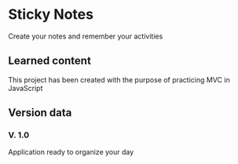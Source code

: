 # Sticky Notes
Create your notes and remember your activities

## Learned content
This project has been created with the purpose of practicing MVC in JavaScript

## Version data
### V. 1.0
Application ready to organize your day